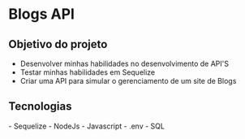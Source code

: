 # Blogs API

<h2>Objetivo do projeto</h2>
<ul>
  <li> Desenvolver minhas habilidades no desenvolvimento de API'S </li>
  <li> Testar minhas habilidades em Sequelize </li>
  <li> Criar uma API para simular o gerenciamento de um site de Blogs </li>
</ul>


<h2>Tecnologias</h2>
- Sequelize
- NodeJs
- Javascript
- .env
- SQL
